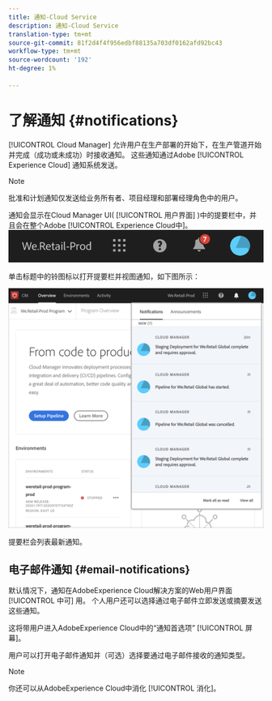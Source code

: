 ```yaml
---
title: 通知-Cloud Service
description: 通知-Cloud Service
translation-type: tm+mt
source-git-commit: 81f2d4f4f956edbf88135a703df0162afd92bc43
workflow-type: tm+mt
source-wordcount: '192'
ht-degree: 1%

---
```



# 了解通知 {#notifications}

[!UICONTROL Cloud Manager] 允许用户在生产部署的开始下，在生产管道开始并完成（成功或未成功）时接收通知。 这些通知通过Adobe [!UICONTROL Experience Cloud] 通知系统发送。

>[!NOTE]
>
>批准和计划通知仅发送给业务所有者、项目经理和部署经理角色中的用户。

通知会显示在Cloud Manager UI( [!UICONTROL 用户界面] )中的提要栏中，并且会在整个Adobe [!UICONTROL Experience Cloud中]。
![](assets/notify-1.png)

单击标题中的铃图标以打开提要栏并视图通知，如下图所示：

![](assets/notify-2.png)

提要栏会列表最新通知。


## 电子邮件通知 {#email-notifications}

默认情况下，通知在AdobeExperience Cloud解决方案的Web用户界面 [!UICONTROL 中可] 用。 个人用户还可以选择通过电子邮件立即发送或摘要发送这些通知。

这将带用户进入AdobeExperience Cloud中的“通知首选项” [!UICONTROL 屏幕]。

用户可以打开电子邮件通知并（可选）选择要通过电子邮件接收的通知类型。

>[!NOTE]
>
>你还可以从AdobeExperience Cloud中消化 [!UICONTROL 消化]。
